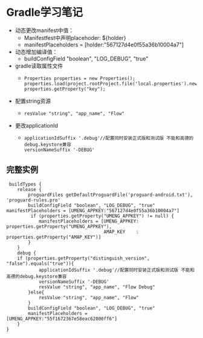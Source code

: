 # Gradle学习笔记
* 动态更改manifest中值：
    * Manifestfest中声明placehoder: ${holder} 
    * manifestPlaceholders = [holder:"567127d4e0f55a36b10004a7"]
* 动态增加编译值：
    * buildConfigField "boolean", "LOG_DEBUG", "true"
* gradle读取属性文件
    *     Properties properties = new Properties();    properties.load(project.rootProject.file('local.properties').newDataInputStream());    properties.getProperty("key");
* 配置string资源
	*     resValue "string", "app_name", "Flow"
* 更改applicationId
	*     applicationIdSuffix '.debug'//配置同时安装正式版和测试版 不能和高德的debug.keystore兼容
          versionNameSuffix '-DEBUG'


    
## 完整实例
     buildTypes {
        release {
            proguardFiles getDefaultProguardFile('proguard-android.txt'), 'proguard-rules.pro'
            buildConfigField "boolean", "LOG_DEBUG", "true"                    manifestPlaceholders = [UMENG_APPKEY:"567127d4e0f55a36b10004a7"]
             if (properties.getProperty("UMENG_APPKEY") != null) {
                manifestPlaceholders = [UMENG_APPKEY: properties.getProperty("UMENG_APPKEY"),
                                        AMAP_KEY    : properties.getProperty("AMAP_KEY")]
            }
        }
        debug {
        if (properties.getProperty("distinguish_version", "false").equals("true")){
                applicationIdSuffix '.debug'//配置同时安装正式版和测试版 不能和高德的debug.keystore兼容
                versionNameSuffix '-DEBUG'
                resValue "string", "app_name", "Flow Debug"
            }else{
                resValue "string", "app_name", "Flow"
            }
            buildConfigField "boolean", "LOG_DEBUG", "true"
            manifestPlaceholders = [UMENG_APPKEY:"55f1672367e58eac62000ff6"]
        }
    }